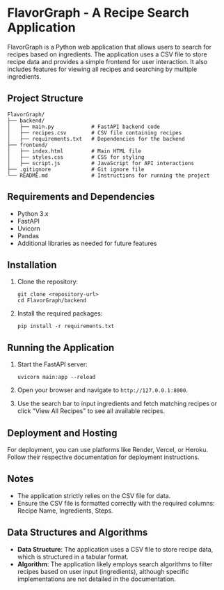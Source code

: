 # FlavorGraph - A Recipe Search Application

FlavorGraph is a Python web application that allows users to search for recipes based on ingredients. The application uses a CSV file to store recipe data and provides a simple frontend for user interaction. It also includes features for viewing all recipes and searching by multiple ingredients.

## Project Structure

```
FlavorGraph/
├── backend/
│   ├── main.py            # FastAPI backend code
│   ├── recipes.csv        # CSV file containing recipes
│   ├── requirements.txt   # Dependencies for the backend
├── frontend/
│   ├── index.html         # Main HTML file
│   ├── styles.css         # CSS for styling
│   ├── script.js          # JavaScript for API interactions
├── .gitignore             # Git ignore file
└── README.md              # Instructions for running the project
```

## Requirements and Dependencies

- Python 3.x
- FastAPI
- Uvicorn
- Pandas
- Additional libraries as needed for future features

## Installation

1. Clone the repository:
   ```
   git clone <repository-url>
   cd FlavorGraph/backend
   ```

2. Install the required packages:
   ```
   pip install -r requirements.txt
   ```

## Running the Application

1. Start the FastAPI server:
   ```
   uvicorn main:app --reload
   ```

2. Open your browser and navigate to `http://127.0.0.1:8000`.

3. Use the search bar to input ingredients and fetch matching recipes or click "View All Recipes" to see all available recipes.

## Deployment and Hosting

For deployment, you can use platforms like Render, Vercel, or Heroku. Follow their respective documentation for deployment instructions.

## Notes

- The application strictly relies on the CSV file for data.
- Ensure the CSV file is formatted correctly with the required columns: Recipe Name, Ingredients, Steps.

## Data Structures and Algorithms

- **Data Structure**: The application uses a CSV file to store recipe data, which is structured in a tabular format.
- **Algorithm**: The application likely employs search algorithms to filter recipes based on user input (ingredients), although specific implementations are not detailed in the documentation.
